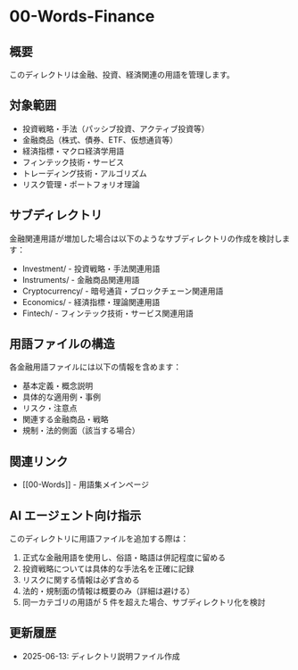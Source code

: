 # 00-Words-Finance

## 概要

このディレクトリは金融、投資、経済関連の用語を管理します。

## 対象範囲

- 投資戦略・手法（パッシブ投資、アクティブ投資等）
- 金融商品（株式、債券、ETF、仮想通貨等）
- 経済指標・マクロ経済学用語
- フィンテック技術・サービス
- トレーディング技術・アルゴリズム
- リスク管理・ポートフォリオ理論

## サブディレクトリ

金融関連用語が増加した場合は以下のようなサブディレクトリの作成を検討します：

- Investment/ - 投資戦略・手法関連用語
- Instruments/ - 金融商品関連用語
- Cryptocurrency/ - 暗号通貨・ブロックチェーン関連用語
- Economics/ - 経済指標・理論関連用語
- Fintech/ - フィンテック技術・サービス関連用語

## 用語ファイルの構造

各金融用語ファイルには以下の情報を含めます：

- 基本定義・概念説明
- 具体的な適用例・事例
- リスク・注意点
- 関連する金融商品・戦略
- 規制・法的側面（該当する場合）

## 関連リンク

- [[00-Words]] - 用語集メインページ

## AI エージェント向け指示

このディレクトリに用語ファイルを追加する際は：

1. 正式な金融用語を使用し、俗語・略語は併記程度に留める
2. 投資戦略については具体的な手法名を正確に記録
3. リスクに関する情報は必ず含める
4. 法的・規制面の情報は概要のみ（詳細は避ける）
5. 同一カテゴリの用語が 5 件を超えた場合、サブディレクトリ化を検討

## 更新履歴

- 2025-06-13: ディレクトリ説明ファイル作成
